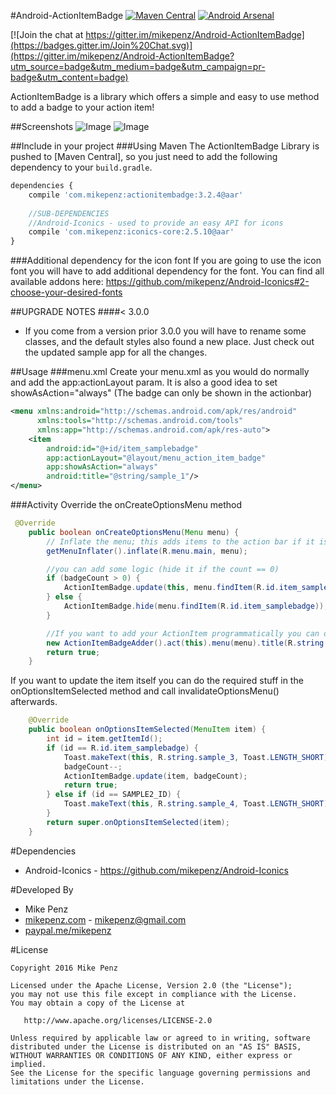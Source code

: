 #Android-ActionItemBadge [![Maven Central](https://maven-badges.herokuapp.com/maven-central/com.mikepenz/actionitembadge/badge.svg?style=flat)](https://maven-badges.herokuapp.com/maven-central/com.mikepenz/actionitembadge) [![Android Arsenal](http://img.shields.io/badge/Android%20Arsenal-Android--ActionItemBadge-brightgreen.svg?style=flat)](http://android-arsenal.com/details/1/755)

[![Join the chat at https://gitter.im/mikepenz/Android-ActionItemBadge](https://badges.gitter.im/Join%20Chat.svg)](https://gitter.im/mikepenz/Android-ActionItemBadge?utm_source=badge&utm_medium=badge&utm_campaign=pr-badge&utm_content=badge)

ActionItemBadge is a library which offers a simple and easy to use method to add a badge to your action item!

##Screenshots
![Image](https://raw.githubusercontent.com/mikepenz/Android-ActionItemBadge/develop/DEV/screenshot/screenshot1_small.png)
![Image](https://raw.githubusercontent.com/mikepenz/Android-ActionItemBadge/develop/DEV/screenshot/screenshot2_small.png)

##Include in your project
###Using Maven
The ActionItemBadge Library is pushed to [Maven Central], so you just need to add the following dependency to your `build.gradle`.

```javascript
dependencies {
	compile 'com.mikepenz:actionitembadge:3.2.4@aar'
	
	//SUB-DEPENDENCIES
	//Android-Iconics - used to provide an easy API for icons 
    compile 'com.mikepenz:iconics-core:2.5.10@aar'
}
```

###Additional dependency for the icon font
If you are going to use the icon font you will have to add additional dependency for the font. 
You can find all available addons here: https://github.com/mikepenz/Android-Iconics#2-choose-your-desired-fonts

##UPGRADE NOTES
####< 3.0.0
- If you come from a version prior 3.0.0 you will have to rename some classes, and the default styles also found a new place. Just check out the updated sample app for all the changes.

##Usage
###menu.xml
Create your menu.xml as you would do normally and add the app:actionLayout param.
It is also a good idea to set showAsAction="always" (The badge can only be shown in the actionbar)
```xml
<menu xmlns:android="http://schemas.android.com/apk/res/android"
      xmlns:tools="http://schemas.android.com/tools"
      xmlns:app="http://schemas.android.com/apk/res-auto">
    <item
        android:id="@+id/item_samplebadge"
        app:actionLayout="@layout/menu_action_item_badge"
        app:showAsAction="always"
        android:title="@string/sample_1"/>
</menu>
```
###Activity
Override the onCreateOptionsMenu method
```java
 @Override
    public boolean onCreateOptionsMenu(Menu menu) {
        // Inflate the menu; this adds items to the action bar if it is present.
        getMenuInflater().inflate(R.menu.main, menu);

	    //you can add some logic (hide it if the count == 0)
        if (badgeCount > 0) {
            ActionItemBadge.update(this, menu.findItem(R.id.item_samplebadge), FontAwesome.Icon.faw_android, ActionItemBadge.BadgeStyles.DARK_GREY, badgeCount);
        } else {
            ActionItemBadge.hide(menu.findItem(R.id.item_samplebadge));
        }

	    //If you want to add your ActionItem programmatically you can do this too. You do the following:
        new ActionItemBadgeAdder().act(this).menu(menu).title(R.string.sample_2).itemDetails(0, SAMPLE2_ID, 1).showAsAction(MenuItem.SHOW_AS_ACTION_ALWAYS).add(bigStyle, 1);
        return true;
    }
```

If you want to update the item itself you can do the required stuff in the onOptionsItemSelected method and
call invalidateOptionsMenu() afterwards.
```java
    @Override
    public boolean onOptionsItemSelected(MenuItem item) {
        int id = item.getItemId();
        if (id == R.id.item_samplebadge) {
            Toast.makeText(this, R.string.sample_3, Toast.LENGTH_SHORT).show();.LENGTH_SHORT).show();
            badgeCount--;
            ActionItemBadge.update(item, badgeCount);
            return true;
        } else if (id == SAMPLE2_ID) {
            Toast.makeText(this, R.string.sample_4, Toast.LENGTH_SHORT).show();
        }
        return super.onOptionsItemSelected(item);
    }
```

#Dependencies
* Android-Iconics - https://github.com/mikepenz/Android-Iconics


#Developed By

* Mike Penz 
 * [mikepenz.com](http://mikepenz.com) - <mikepenz@gmail.com>
 * [paypal.me/mikepenz](http://paypal.me/mikepenz)

#License

    Copyright 2016 Mike Penz

    Licensed under the Apache License, Version 2.0 (the "License");
    you may not use this file except in compliance with the License.
    You may obtain a copy of the License at

       http://www.apache.org/licenses/LICENSE-2.0

    Unless required by applicable law or agreed to in writing, software
    distributed under the License is distributed on an "AS IS" BASIS,
    WITHOUT WARRANTIES OR CONDITIONS OF ANY KIND, either express or implied.
    See the License for the specific language governing permissions and
    limitations under the License.
